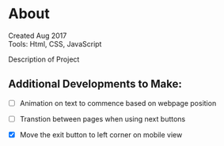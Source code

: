 # About
Created Aug 2017</br>
Tools: Html, CSS, JavaScript

Description of Project


## Additional Developments to Make:

- [ ] Animation on text to commence based on webpage position
- [ ] Transtion between pages when using next buttons
- [x] Move the exit button to left corner on mobile view

